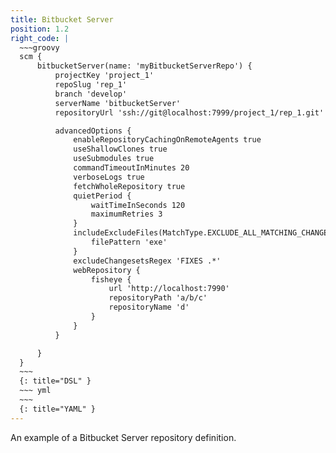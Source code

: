 ```yaml
---
title: Bitbucket Server
position: 1.2
right_code: |
  ~~~groovy
  scm {
      bitbucketServer(name: 'myBitbucketServerRepo') {
          projectKey 'project_1'
          repoSlug 'rep_1'
          branch 'develop'
          serverName 'bitbucketServer'
          repositoryUrl 'ssh://git@localhost:7999/project_1/rep_1.git'

          advancedOptions {
              enableRepositoryCachingOnRemoteAgents true
              useShallowClones true
              useSubmodules true
              commandTimeoutInMinutes 20
              verboseLogs true
              fetchWholeRepository true
              quietPeriod {
                  waitTimeInSeconds 120
                  maximumRetries 3
              }
              includeExcludeFiles(MatchType.EXCLUDE_ALL_MATCHING_CHANGES) {
                  filePattern 'exe'
              }
              excludeChangesetsRegex 'FIXES .*'
              webRepository {
                  fisheye {
                      url 'http://localhost:7990'
                      repositoryPath 'a/b/c'
                      repositoryName 'd'
                  }
              }
          }

      }
  }
  ~~~
  {: title="DSL" }
  ~~~ yml       
  ~~~
  {: title="YAML" }
---
```

An example of a Bitbucket Server repository definition.